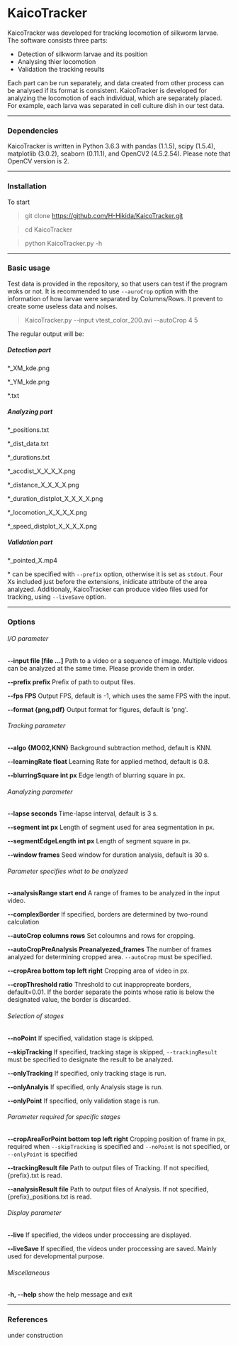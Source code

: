 # KaicoTracker
KaicoTracker was developed for tracking locomotion of silkworm larvae. The software consists three parts:

+ Detection of silkworm larvae and its position
+ Analysing thier locomotion
+ Validation the tracking results

Each part can be run separately, and data created from other process can be analysed if its format is consistent. KaicoTracker is developed for analyzing the locomotion of each individual, which are separately placed. For example, each larva was separated in cell culture dish in our test data.

---
### Dependencies
KaicoTracker is written in Python 3.6.3 with pandas (1.1.5), scipy (1.5.4), matplotlib (3.0.2), seaborn (0.11.1), and OpenCV2 (4.5.2.54). Please note that OpenCV version is 2.

---
### Installation
To start

> git clone https://github.com/H-Hikida/KaicoTracker.git

> cd KaicoTracker

> python KaicoTracker.py -h

---
### Basic usage
Test data is provided in the repository, so that users can test if the program woks or not. It is recommended to use `--auroCrop` option with the information of how larvae were separated by Columns/Rows. It prevent to create some useless data and noises.

> KaicoTracker.py --input vtest_color_200.avi --autoCrop 4 5

The regular output will be:

##### Detection part
*_XM_kde.png

*_YM_kde.png

*.txt

##### Analyzing part
*_positions.txt

*_dist_data.txt

*_durations.txt

*_accdist_X_X_X_X.png

*_distance_X_X_X_X.png

*_duration_distplot_X_X_X_X.png

*_locomotion_X_X_X_X.png

*_speed_distplot_X_X_X_X.png

##### Validation part
*_pointed_X.mp4

\* can be specified with `--prefix` option, otherwise it is set as `stdout`. Four Xs included just before the extensions, inidicate attribute of the area analyzed. Additionaly, KaicoTracker can produce video files used for tracking, using `--liveSave` option.

---
### Options
###### I/O parameter
**--input file [file ...]**
Path to a video or a sequence of image. Multiple videos can be analyzed at the same time. Please provide them in order.

**--prefix prefix**
Prefix of path to output files.

**--fps FPS**
Output FPS, default is -1, which uses the same FPS with the input.

**--format {png,pdf}**
Output format for figures, default is 'png'.

###### Tracking parameter
**--algo {MOG2,KNN}**
Background subtraction method, default is KNN.

**--learningRate float**
Learning Rate for applied method, default is 0.8.

**--blurringSquare int px**
Edge length of blurring square in px.

###### Aanalyzing parameter
**--lapse seconds**
Time-lapse interval, default is 3 s.

**--segment int px**
Length of segment used for area segmentation in px.

**--segmentEdgeLength int px**
Length of segment square in px.

**--window frames**
Seed window for duration analysis, default is 30 s.

###### Parameter specifies what to be analyzed
**--analysisRange start end**
A range of frames to be analyzed in the input video.

**--complexBorder**
If specified, borders are determined by two-round calculation

**--autoCrop columns rows**
Set coloumns and rows for cropping.

**--autoCropPreAnalysis Preanalyezed_frames**
The number of frames analyzed for determining cropped area. `--autoCrop` must be specified.

**--cropArea bottom top left right**
Cropping area of video in px.

**--cropThreshold ratio**
Threshold to cut inappropreate borders, default=0.01. If the border separate the points whose ratio is below the designated value, the border is discarded.

###### Selection of stages
**--noPoint**
If specified, validation stage is skipped.

**--skipTracking**
If specified, tracking stage is skipped, `--trackingResult` must be specified to designate the result to be analyzed.

**--onlyTracking**
If specified, only tracking stage is run.

**--onlyAnalyis**
If specified, only Analysis stage is run.

**--onlyPoint** 
If specified, only validation stage is run.

###### Parameter required for specific stages
**--cropAreaForPoint bottom top left right**
Cropping position of frame in px, required when `--skipTracking` is specified and `--noPoint` is not specified, or `--onlyPoint` is specified

**--trackingResult file**
Path to output files of Tracking. If not specified, {prefix}.txt is read.

**--analysisResult file**
Path to output files of Analysis. If not specified, {prefix}_positions.txt is read.

###### Display parameter
**--live**
If specified, the videos under proccessing are displayed.

**--liveSave**
If specified, the videos under proccessing are saved. Mainly used for developmental purpose.

###### Miscellaneous
**-h, --help**
show the help message and exit

---
### References
under construction
